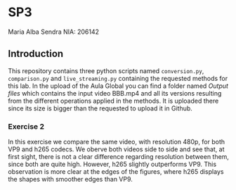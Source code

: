 # SP3
Maria Alba Sendra
NIA: 206142

## Introduction
This repository contains three python scripts named ```conversion.py```, ```comparison.py``` and ```live_streaming.py``` containing the requested methods for this lab. In the upload of the Aula Global you can find a folder named _Output files_ which contains the input video BBB.mp4 and all its versions resulting from the different operations applied in the methods. It is uploaded there since its size is bigger than the requested to upload it in Github.

### Exercise 2
In this exercise we compare the same video, with resolution 480p, for both VP9 and h265 codecs. We oberve both videos side to side and see that, at first sight, there is not a clear difference regarding resolution between them, since both are quite high. However, h265 slightly outperforms VP9. This observation is more clear at the edges of the figures, where h265 displays the shapes with smoother edges than VP9.
